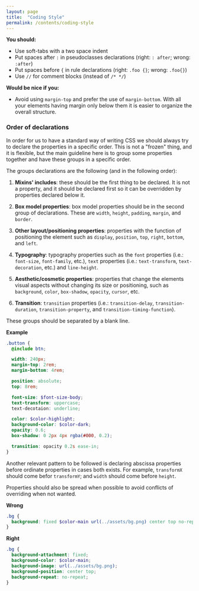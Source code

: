 ```yaml
---
layout: page
title:  "Coding Style"
permalink: /contents/coding-style
---
```


**You should:**

- Use soft-tabs with a two space indent
- Put spaces after `:` in pseudoclasses declarations (right: `: after`; wrong: `:after`)
- Put spaces before `{` in rule declarations (right: `.foo {}`; wrong: `.foo{}`)
- Use `//` for comment blocks (instead of `/* */`)

**Would be nice if you:**

- Avoid using `margin-top` and prefer the use of `margin-bottom`. With all your elements having margin only below them it is easier to organize the overall structure.

### Order of declarations

In order for us to have a standard way of writing CSS we should always try to declare the properties in a specific order. This is not a "frozen" thing, and it is flexible, but the main guideline here is to group some properties together and have these groups in a specific order.

The groups declarations are the following (and in the following order):

1. **Mixins' includes**: these should be the first thing to be declared. It is not a property, and it should be declared first so it can be overridden by properties declared below it.

2. **Box model properties**: box model properties should be in the second group of declarations. These are `width`, `height`, `padding`, `margin`, and `border`.

3. **Other layout/positioning properties**: properties with the function of positioning the element such as `display`, `position`, `top`, `right`, `bottom`, and `left`.

4. **Typography**: typography properties such as the `font` properties (i.e.: `font-size`, `font-family`, etc.), `text` properties (i.e.: `text-transform`, `text-decoration`, etc.) and `line-height`.

5. **Aesthetic/cosmetic properties**: properties that change the elements visual aspects without changing its size or positioning, such as `background`, `color`, `box-shadow`, `opacity`, `cursor`, etc.

6. **Transition**: `transition` properties (i.e.: `transition-delay`, `transition-duration`, `transition-property`, and `transition-timing-function`).

These groups should be separated by a blank line.

**Example**
```scss
.button {
  @include btn;

  width: 240px;
  margin-top: 2rem;
  margin-bottom: 4rem;

  position: absolute;
  top: 8rem;

  font-size: $font-size-body;
  text-transform: uppercase;
  text-decotaion: underline;

  color: $color-highlight;
  background-color: $color-dark;
  opacity: 0.6;
  box-shadow: 0 2px 4px rgba(#000, 0.2);

  transition: opacity 0.2s ease-in;
}
```

Another relevant pattern to be followed is declaring abscissa properties before ordinate properties in cases both exists. For example, `transformX` should come befor `transformY`; and `width` should come before `height`.

Properties should also be spread when possible to avoid conflicts of overriding when not wanted.

**Wrong**
```scss
.bg {
  background: fixed $color-main url(../assets/bg.png) center top no-repeat;
}
```

**Right**
```scss
.bg {
  background-attachment: fixed;
  background-color: $color-main;
  background-image: url(../assets/bg.png);
  background-position: center top;
  background-repeat: no-repeat;
}
```